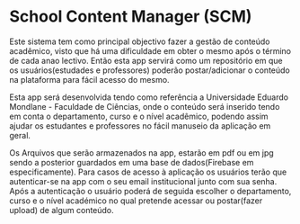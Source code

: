 # School Content Manager (SCM)
<div text-align: "justify">
<p>
  Este sistema tem como principal objectivo fazer a gestão de conteúdo acadêmico, visto que há uma dificuldade em obter o mesmo após o término de cada anao lectivo. Então esta app servirá como um repositório em que os usuários(estudades e professores) poderão postar/adicionar o conteúdo na plataforma para fácil acesso do mesmo.
</p>

<p>
  Esta app será desenvolvida tendo como referência a Universidade Eduardo Mondlane - Faculdade de Ciências, onde o conteúdo  será inserido tendo em conta o departamento, curso e o nível acadêmico, podendo assim ajudar os estudantes e professores no fácil manuseio da aplicação em geral.
</p>

<p>
  Os Arquivos que serão armazenados na app, estarão em pdf ou em jpg sendo a posterior guardados em uma base de dados(Firebase em especificamente). Para casos de acesso à aplicação os usuários terão que autenticar-se na app com o seu email institucional junto com sua senha. Após a autenticação o usuário poderá de seguida escolher o departamento, curso e o nível académico no qual pretende acessar ou postar(fazer upload) de algum conteúdo.
</p>
</div>
